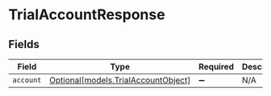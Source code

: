 # TrialAccountResponse


## Fields

| Field                                                                  | Type                                                                   | Required                                                               | Description                                                            |
| ---------------------------------------------------------------------- | ---------------------------------------------------------------------- | ---------------------------------------------------------------------- | ---------------------------------------------------------------------- |
| `account`                                                              | [Optional[models.TrialAccountObject]](../models/trialaccountobject.md) | :heavy_minus_sign:                                                     | N/A                                                                    |